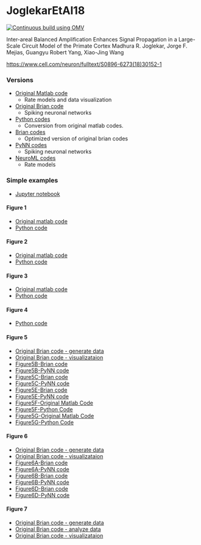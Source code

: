 # JoglekarEtAl18

[![Continuous build using OMV](https://github.com/OpenSourceBrain/JoglekarEtAl18/actions/workflows/omv-ci.yml/badge.svg)](https://github.com/OpenSourceBrain/JoglekarEtAl18/actions/workflows/omv-ci.yml)

Inter-areal Balanced Amplification Enhances Signal Propagation in a Large-Scale Circuit Model of the Primate Cortex
Madhura R. Joglekar, Jorge F. Mejias, Guangyu Robert Yang, Xiao-Jing Wang

https://www.cell.com/neuron/fulltext/S0896-6273(18)30152-1


### Versions
- [Original Matlab code](https://github.com/OpenSourceBrain/JoglekarEtAl18/tree/master/Matlab)
	- Rate models and data visualization
- [Original Brian code](https://github.com/OpenSourceBrain/JoglekarEtAl18/tree/master/Brian/OriginalCodes)
	- Spiking neuronal networks
- [Python codes](https://github.com/OpenSourceBrain/JoglekarEtAl18/tree/master/Python)
	- Conversion from original matlab codes.
- [Brian codes](https://github.com/OpenSourceBrain/JoglekarEtAl18/tree/master/Brian)
	- Optimized version of original brian codes
- [PyNN codes](https://github.com/OpenSourceBrain/JoglekarEtAl18/tree/master/PyNN)
	- Spiking neuronal networks
- [NeuroML codes](https://github.com/OpenSourceBrain/JoglekarEtAl18/tree/master/NeuroML2)
	- Rate models

### Simple examples
- [Jupyter notebook](https://github.com/OpenSourceBrain/JoglekarEtAl18/tree/master/Notebooks)

#### Figure 1
- [Original matlab code](https://github.com/OpenSourceBrain/JoglekarEtAl18/blob/master/Matlab/rishimodel_generatefigs_rate.m)
- [Python code](https://github.com/OpenSourceBrain/JoglekarEtAl18/blob/master/Python/figure1.py)

#### Figure 2
- [Original matlab code](https://github.com/OpenSourceBrain/JoglekarEtAl18/blob/master/Matlab/rishimodel_generatefigs_rate.m)
- [Python code](https://github.com/OpenSourceBrain/JoglekarEtAl18/blob/master/Python/figure2.py)

#### Figure 3
- [Original matlab code](https://github.com/OpenSourceBrain/JoglekarEtAl18/blob/master/Matlab/rishimodel_generatefigs_rate.m)
- [Python code](https://github.com/OpenSourceBrain/JoglekarEtAl18/blob/master/Python/figure3.py)

#### Figure 4
- [Python code](https://github.com/OpenSourceBrain/JoglekarEtAl18/blob/master/Python/figure4.py)

#### Figure 5

- [Original Brian code - generate data](https://github.com/OpenSourceBrain/JoglekarEtAl18/blob/master/Brian/OriginalCodes/rishimodelpython_brian2_spiking.py)
- [Original Brian code - visualizataion](https://github.com/OpenSourceBrain/JoglekarEtAl18/blob/master/Brian/OriginalCodes/rishimodel_generatefigs_spiking.py)
- [Figure5B-Brian code](https://github.com/OpenSourceBrain/JoglekarEtAl18/blob/master/Brian/figures.py)
- [Figure5B-PyNN code](https://github.com/OpenSourceBrain/JoglekarEtAl18/blob/master/PyNN/figuresPyNN.py)
- [Figure5C-Brian code](https://github.com/OpenSourceBrain/JoglekarEtAl18/blob/master/Brian/figures.py)
- [Figure5C-PyNN code](https://github.com/OpenSourceBrain/JoglekarEtAl18/blob/master/PyNN/figuresPyNN.py)
- [Figure5E-Brian code](https://github.com/OpenSourceBrain/JoglekarEtAl18/blob/master/Brian/figures.py)
- [Figure5E-PyNN code](https://github.com/OpenSourceBrain/JoglekarEtAl18/blob/master/PyNN/figuresPyNN.py)
- [Figure5F-Original Matlab Code](https://github.com/OpenSourceBrain/JoglekarEtAl18/blob/master/Matlab/rishimodel_generatefigs_rate.m)
- [Figure5F-Python Code](https://github.com/OpenSourceBrain/JoglekarEtAl18/blob/master/Python/figure5F.py)
- [Figure5G-Original Matlab Code](https://github.com/OpenSourceBrain/JoglekarEtAl18/blob/master/Matlab/rishimodel_generatefigs_rate.m)
- [Figure5G-Python Code](https://github.com/OpenSourceBrain/JoglekarEtAl18/blob/master/Python/figure5G.py)

#### Figure 6

- [Original Brian code - generate data](https://github.com/OpenSourceBrain/JoglekarEtAl18/blob/master/Brian/OriginalCodes/rishimodelpython_brian2_spiking.py)
- [Original Brian code - visualizataion](https://github.com/OpenSourceBrain/JoglekarEtAl18/blob/master/Brian/OriginalCodes/rishimodel_generatefigs_spiking.py)
- [Figure6A-Brian code](https://github.com/OpenSourceBrain/JoglekarEtAl18/blob/master/Brian/figures.py)
- [Figure6A-PyNN code](https://github.com/OpenSourceBrain/JoglekarEtAl18/blob/master/PyNN/figuresPyNN.py)
- [Figure6B-Brian code](https://github.com/OpenSourceBrain/JoglekarEtAl18/blob/master/Brian/figures.py)
- [Figure6B-PyNN code](https://github.com/OpenSourceBrain/JoglekarEtAl18/blob/master/PyNN/figuresPyNN.py)
- [Figure6D-Brian code](https://github.com/OpenSourceBrain/JoglekarEtAl18/blob/master/Brian/figures.py)
- [Figure6D-PyNN code](https://github.com/OpenSourceBrain/JoglekarEtAl18/blob/master/PyNN/figuresPyNN.py)

#### Figure 7

- [Original Brian code - generate data](https://github.com/OpenSourceBrain/JoglekarEtAl18/blob/master/Brian/OriginalCodes/consciousness.py)
- [Original Brian code - analyze data](https://github.com/OpenSourceBrain/JoglekarEtAl18/blob/master/Brian/OriginalCodes/cons_analyzedata.py)
- [Original Brian code - visualizataion](https://github.com/OpenSourceBrain/JoglekarEtAl18/blob/master/Brian/OriginalCodes/rishimodel_generatefigs_spiking.py)
